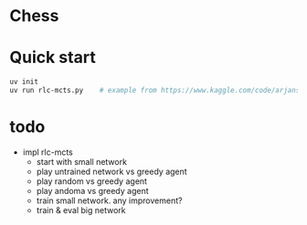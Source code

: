 # Chess

# Quick start
```sh
uv init
uv run rlc-mcts.py    # example from https://www.kaggle.com/code/arjanso/reinforcement-learning-chess-5-tree-search
```


# todo
- impl rlc-mcts
    - start with small network
    - play untrained network vs greedy agent
    - play random vs greedy agent
    - play andoma vs greedy agent
    - train small network. any improvement?
    - train & eval big network
